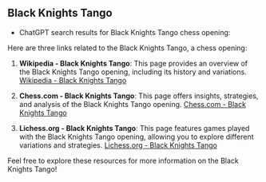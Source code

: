 ## Black Knights Tango

 + ChatGPT search results for Black Knights Tango chess opening:

Here are three links related to the Black Knights Tango, a chess opening:

1. **Wikipedia - Black Knights Tango**: This page provides an overview of the Black Knights Tango opening, including its history and variations.
   [Wikipedia - Black Knights Tango](https://en.wikipedia.org/wiki/Black_Knights_Tango)

2. **Chess.com - Black Knights Tango**: This page offers insights, strategies, and analysis of the Black Knights Tango opening.
   [Chess.com - Black Knights Tango](https://www.chess.com/openings/Black-Knights-Tango)

3. **Lichess.org - Black Knights Tango**: This page features games played with the Black Knights Tango opening, allowing you to explore different variations and strategies.
   [Lichess.org - Black Knights Tango](https://lichess.org/opening/Black%20Knights%20Tango)

Feel free to explore these resources for more information on the Black Knights Tango!